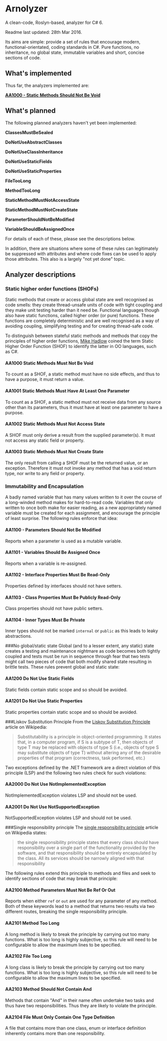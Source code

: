 # Arnolyzer
A clean-code, Roslyn-based, analyzer for C# 6.

Readme last updated: 28th Mar 2016.


Its aims are simple: provide a set of rules that encourage modern, functional-orientated, coding standards in C#. Pure functions, no inheritance, no global state, immutable variables and short, concise sections of code.
   
## What's implemented
Thus far, the analyzers implemented are:

**[AA1000 - Static Methods Should Not Be Void](Arnolyzer/Documentation/AA1000StaticMethodsShouldNotBeVoidAnalyzer.md)**


## What's planned
The following planned analyzers haven't yet been implemented:

**ClassesMustBeSealed**

**DoNotUseAbstractClasses**

**DoNotUseClassInheritance**

**DoNotUseStaticFields**

**DoNotUseStaticProperties**

**FileTooLong**

**MethodTooLong**

**StaticMethodMustNotAccessState**

**StaticMethodMustNotCreateState**

**ParameterShouldNotBeModified**

**VariableShouldBeAssignedOnce**

For details of each of these, please see the descriptions below.

In addition, there are situations where some of these rules can legitimately be suppressed with attributes and where code fixes can be used to apply those attributes. This also is a largely "not yet done" topic.

## Analyzer descriptions

### Static higher order functions (SHOFs)
Static methods that create or access global state are well recognised as code smells: they create thread-unsafe units of code with tight coupling and they make unit testing harder than it need be. Functional languages though also have static functions, called higher order (or pure) functions. These functions are completely deterministic and are well recognised as a way of avoiding coupling, simplifying testing and for creating thread-safe code.

To distinguish between stateful static methods and methods that copy the principles of higher order functions, [Mike Hadlow](https://twitter.com/mikehadlow/status/646645950656708608) coined the term Static Higher Order Function (SHOF) to identify the latter in OO languages, such as C#.

#### AA1000 Static Methods Must Not Be Void
To count as a SHOF, a static method must have no side effects, and thus to have a purpose, it must return a value.

#### AA1001 Static Methods Must Have At Least One Parameter
To count as a SHOF, a static method must not receive data from any source other than its parameters, thus it must have at least one parameter to have a purpose.

#### AA1002 Static Methods Must Not Access State
A SHOF must only derive a result from the supplied parameter(s). It must not access any static field or property.

#### AA1003 Static Methods Must Not Create State
The only result from calling a SHOF must be the returned value, or an exception. Therefore it must not invoke any method that has a void return type, nor write to any field or property.

### Immutability and Encapsulation
A badly named variable that has many values written to it over the course of a long-winded method makes for hard-to-read code. Variables that only written to once both make for easier reading, as a new appropriately named variable must be created for each assignment, and encourage the principle of least surprise. The following rules enforce that idea:

#### AA1100 - Parameters Should Not Be Modified
Reports when a parameter is used as a mutable variable.

#### AA1101 - Variables Should Be Assigned Once
Reports when a variable is re-assigned.

#### AA1102 - Interface Properties Must Be Read-Only
Properties defined by interfaces should not have setters.

#### AA1103 - Class Properties Must Be Publicly Read-Only
Class properties should not have public setters.

#### AA1104 - Inner Types Must Be Private
Inner types should not be marked `internal` or `public` as this leads to leaky abstractions.

###No global/static state
Global (and to a lesser extent, any static) state creates a testing and maintenance nightmare as code becomes both tightly coupled and tests must be run in sequence through fear that two tests might call two pieces of code that both modify shared state resulting in brittle tests. These rules prevent global and static state:

#### AA1200 Do Not Use Static Fields
Static fields contain static scope and so should be avoided.

#### AA1201 Do Not Use Static Properties
Static properties contain static scope and so should be avoided.

###Liskov Substitution Principle
From the [Liskov Substitution Principle](https://en.wikipedia.org/wiki/Liskov_substitution_principle) article on Wikipedia:
> Substitutability is a principle in object-oriented programming. It states that, in a computer program, if S is a subtype of T, then objects of type T may be replaced with objects of type S (i.e., objects of type S may substitute objects of type T) without altering any of the desirable properties of that program (correctness, task performed, etc.)

Two exceptions defined by the .NET framework are a direct violation of this principle (LSP) and the following two rules check for such violations:

#### AA2000 Do Not Use NotImplementedException
NotImplementedException violates LSP and should not be used.

#### AA2001 Do Not Use NotSupportedException
NotSupportedException violates LSP and should not be used.

###Single responsibility principle
The [single responsibility principle](https://en.wikipedia.org/wiki/Single_responsibility_principle) article on Wikipedia states:
> the single responsibility principle states that every class should have responsibility over a single part of the functionality provided by the software, and that responsibility should be entirely encapsulated by the class. All its services should be narrowly aligned with that responsibility

The following rules extend this principle to methods and files and seek to identify sections of code that may break that principle:

#### AA2100 Method Parameters Must Not Be Ref Or Out
Reports when either `ref` or `out` are used for any parameter of any method. Both of these keywords lead to a method that returns two results via two different routes, breaking the single responsibility principle.

#### AA2101 Method Too Long
A long method is likely to break the principle by carrying out too many functions. What is too long is highly subjective, so this rule will need to be configurable to allow the maximum lines to be specified.

#### AA2102 File Too Long
A long class is likely to break the principle by carrying out too many functions. What is too long is highly subjective, so this rule will need to be configurable to allow the maximum lines to be specified.

#### AA2103 Method Should Not Contain And
Methods that contain "And" in their name often undertake two tasks and thus have two responsibilities. Thus they are likely to violate the principle.

#### AA2104 File Must Only Contain One Type Definition
A file that contains more than one class, enum or interface definition inherently contains more than one responsibility.  